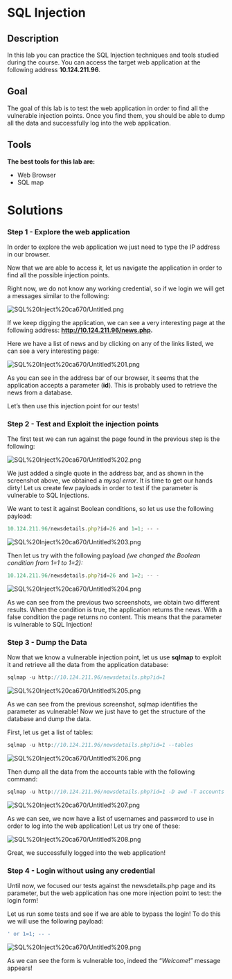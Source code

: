 # SQL Injection

## Description

In this lab you can practice the SQL Injection techniques and tools studied during the
course. You can access the target web application at the following address **10.124.211.96**.

## Goal

The goal of this lab is to test the web application in order to find all the vulnerable injection
points. Once you find them, you should be able to dump all the data and successfully log
into the web application.

## Tools

**The best tools for this lab are:**

- Web Browser
- SQL map

# Solutions

### Step 1 - Explore the web application

In order to explore the web application we just need to type the IP address in our browser.

Now that we are able to access it, let us navigate the application in order to find all the possible injection points.

Right now, we do not know any working credential, so if we login we will get a messages similar to the following:

![SQL%20Inject%20ca670/Untitled.png](SQL%20Inject%20ca670/Untitled.png)

If we keep digging the application, we can see a very interesting page at the following address: **http://10.124.211.96/news.php.**

Here we have a list of news and by clicking on any of the links listed, we can see a very interesting page:

![SQL%20Inject%20ca670/Untitled%201.png](SQL%20Inject%20ca670/Untitled%201.png)

As you can see in the address bar of our browser, it seems that the application accepts a parameter (**id**). This is probably used to retrieve the news from a database.

Let’s then use this injection point for our tests!

### Step 2 - Test and Exploit the injection points

The first test we can run against the page found in the previous step is the following:

![SQL%20Inject%20ca670/Untitled%202.png](SQL%20Inject%20ca670/Untitled%202.png)

We just added a single quote in the address bar, and as shown in the screenshot above, we obtained a *mysql error*. It is time to get our hands dirty! Let us create few payloads in order to test if the parameter is vulnerable to SQL Injections.

We want to test it against Boolean conditions, so let us use the following payload:

```jsx
10.124.211.96/newsdetails.php?id=26 and 1=1; -- -
```

![SQL%20Inject%20ca670/Untitled%203.png](SQL%20Inject%20ca670/Untitled%203.png)

Then let us try with the following payload *(we changed the Boolean condition from 1=1 to 1=2):*

```jsx
10.124.211.96/newsdetails.php?id=26 and 1=2; -- -
```

![SQL%20Inject%20ca670/Untitled%204.png](SQL%20Inject%20ca670/Untitled%204.png)

As we can see from the previous two screenshots, we obtain two different results. When the condition is true, the application returns the news. With a false condition the page returns no content. This means that the parameter is vulnerable to SQL Injection!

### Step 3 - Dump the Data

Now that we know a vulnerable injection point, let us use **sqlmap** to exploit it and retrieve all the data from the application database:

```jsx
sqlmap -u http://10.124.211.96/newsdetails.php?id=1
```

![SQL%20Inject%20ca670/Untitled%205.png](SQL%20Inject%20ca670/Untitled%205.png)

As we can see from the previous screenshot, sqlmap identifies the parameter as vulnerable! Now we just have to get the structure of the database and dump the data.

First, let us get a list of tables:

```jsx
sqlmap -u http://10.124.211.96/newsdetails.php?id=1 --tables
```

![SQL%20Inject%20ca670/Untitled%206.png](SQL%20Inject%20ca670/Untitled%206.png)

Then dump all the data from the accounts table with the following command:

```jsx
sqlmap -u http://10.124.211.96/newsdetails.php?id=1 -D awd -T accounts --dump
```

![SQL%20Inject%20ca670/Untitled%207.png](SQL%20Inject%20ca670/Untitled%207.png)

As we can see, we now have a list of usernames and password to use in order to log into the web application! Let us try one of these:

![SQL%20Inject%20ca670/Untitled%208.png](SQL%20Inject%20ca670/Untitled%208.png)

Great, we successfully logged into the web application!

### Step 4 - Login without using any credential

Until now, we focused our tests against the newsdetails.php page and its parameter, but the
web application has one more injection point to test: the login form!

Let us run some tests and see if we are able to bypass the login! To do this we will use the
following payload:

```jsx
' or 1=1; -- -
```

![SQL%20Inject%20ca670/Untitled%209.png](SQL%20Inject%20ca670/Untitled%209.png)

As we can see the form is vulnerable too, indeed the “*Welcome*!” message appears!